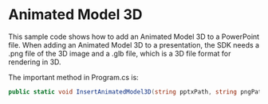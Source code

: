# Animated Model 3D

This sample code shows how to add an Animated Model 3D to a PowerPoint file. When adding an Animated Model 3D to a presentation, the SDK needs a .png file of the 3D image and a .glb file, which is a 3D file format for rendering in 3D.

The important method in Program.cs is:
```csharp
public static void InsertAnimatedModel3D(string pptxPath, string pngPath, string glbPath)
```
